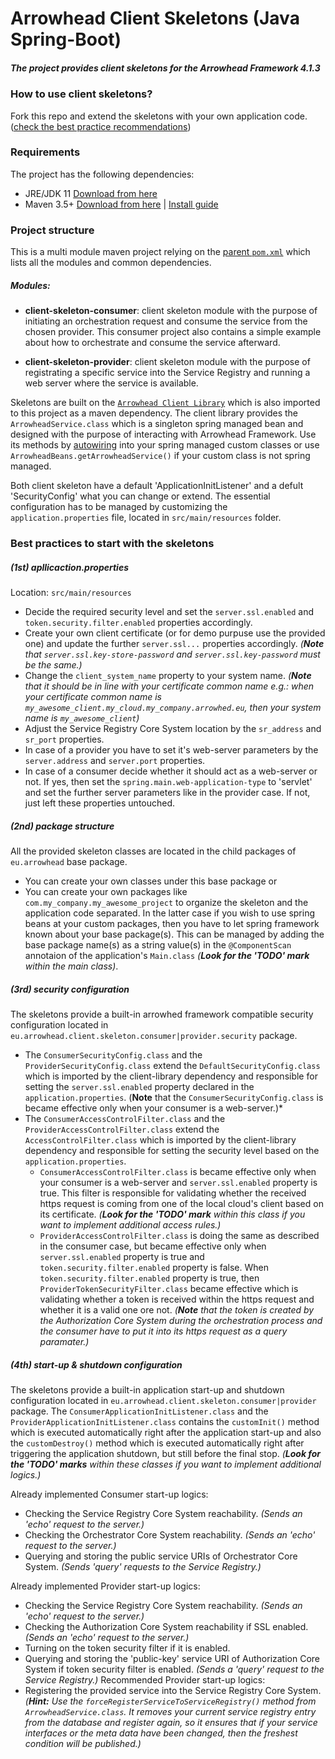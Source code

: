 # Arrowhead Client Skeletons (Java Spring-Boot)
##### The project provides client skeletons for the Arrowhead Framework 4.1.3

### How to use client skeletons?

Fork this repo and extend the skeletons with your own application code. ([check the best practice recommendations](https://github.com/arrowhead-f/client-skeleton-java-spring/blob/development/README.md#best-practices-to-start-with-the-skeletons))

### Requirements

The project has the following dependencies:
* JRE/JDK 11 [Download from here](https://www.oracle.com/technetwork/java/javase/downloads/jdk11-downloads-5066655.html)
* Maven 3.5+ [Download from here](http://maven.apache.org/download.cgi) | [Install guide](https://www.baeldung.com/install-maven-on-windows-linux-mac)

### Project structure

This is a multi module maven project relying on the [parent `pom.xml`](https://github.com/arrowhead-f/client-skeleton-java-spring/blob/master/pom.xml) which lists all the modules and common dependencies.

##### Modules:

* **client-skeleton-consumer**: client skeleton module with the purpose of initiating an orchestration request and consume the service from the chosen provider. This consumer project also contains a simple example about how to orchestrate and consume the service afterward.

* **client-skeleton-provider**: client skeleton module with the purpose of registrating a specific service into the Service Registry and running a web server where the service is available.

Skeletons are built on the [`Arrowhead Client Library`](https://github.com/arrowhead-f/client-library-java-spring) which is also imported to this project as a maven dependency. The client library provides the `ArrowheadService.class` which is a singleton spring managed bean and designed with the purpose of interacting with Arrowhead Framework. Use its methods by [autowiring](https://www.baeldung.com/spring-autowire) into your spring managed custom classes or use `ArrowheadBeans.getArrowheadService()` if your custom class is not spring managed.

Both client skeleton have a default 'ApplicationInitListener' and a defult 'SecurityConfig' what you can change or extend. The essential configuration has to be managed by customizing the `application.properties` file, located in `src/main/resources` folder.

### Best practices to start with the skeletons

##### (1st) apllicaction.properties
Location: `src/main/resources`
* Decide the required security level and set the `server.ssl.enabled` and `token.security.filter.enabled` properties accordingly.
* Create your own client certificate (or for demo purpuse use the provided one) and update the further `server.ssl...` properties accordingly. *(**Note** that `server.ssl.key-store-password` and `server.ssl.key-password` must be the same.)*
* Change the `client_system_name` property to your system name. *(**Note** that it should be in line with your certificate common name e.g.: when your certificate common name is `my_awesome_client.my_cloud.my_company.arrowhed.eu`, then your system name is  `my_awesome_client`)*
* Adjust the Service Registry Core System location by the `sr_address` and `sr_port` properties.
* In case of a provider you have to set it's web-server parameters by the `server.address` and `server.port` properties.
* In case of a consumer decide whether it should act as a web-server or not. If yes, then set the `spring.main.web-application-type` to 'servlet' and set the further server parameters like in the provider case. If not, just left these properties untouched.

##### (2nd) package structure
All the provided skeleton classes are located in the child packages of `eu.arrowhead` base package.
* You can create your own classes  under this base package or
* You can create your own packages like `com.my_company.my_awesome_project` to organize the skeleton and the application code separated. In the latter case if you wish to use spring beans at your custom packages, then you have to let spring framework known about your base package(s). This can be managed by adding the base package name(s) as a string value(s) in the `@ComponentScan` annotaion of the application's `Main.class` *(**Look for the 'TODO' mark** within the main class)*.

##### (3rd) security configuration
The skeletons provide a built-in arrowhed framework compatible security configuration located in `eu.arrowhead.client.skeleton.consumer|provider.security` package.
* The `ConsumerSecurityConfig.class` and the `ProviderSecurityConfig.class` extend the `DefaultSecurityConfig.class` which is imported by the client-library dependency and responsible for setting the `server.ssl.enabled` property declared in the `application.properties`. (**Note** that the `ConsumerSecurityConfig.class` is became effective only when your consumer is a web-server.)*
* The `ConsumerAccessControlFilter.class` and the `ProviderAccessControlFilter.class` extend the `AccessControlFilter.class` which is imported by the client-library dependency and responsible for setting the security level based on the `application.properties`.
  -  `ConsumerAccessControlFilter.class` is became effective only when your consumer is a web-server and `server.ssl.enabled` property is true. This filter is responsible for validating whether the received https request is coming from one of the local cloud's client based on its certificate. *(**Look for the 'TODO' mark** within this class if you want to implement additional access rules.)*
  - `ProviderAccessControlFilter.class` is doing the same as described in the consumer case, but became effective only when `server.ssl.enabled` property is true and `token.security.filter.enabled` property is false. When `token.security.filter.enabled` property is true, then `ProviderTokenSecurityFilter.class` became effective which is validating whether a token is received within the https request and whether it is a valid one ore not. *(**Note** that the token is created by the Authorization Core System during the orchestration process and the consumer have to put it into its https request as a query paramater.)*

##### (4th) start-up & shutdown configuration
The skeletons provide a built-in application start-up and shutdown configuration located in `eu.arrowhead.client.skeleton.consumer|provider` package.
The `ConsumerApplicationInitListener.class` and the `ProviderApplicationInitListener.class` contains the `customInit()` method which is executed automatically right after the application start-up and also the `customDestroy()` method which is executed automatically right after triggering the application shutdown, but still before the final stop. *(**Look for the 'TODO' marks** within these classes if you want to implement additional logics.)*

Already implemented Consumer start-up logics:
* Checking the Service Registry Core System reachability. *(Sends an 'echo' request to the server.)*
* Checking the Orchestrator Core System reachability. *(Sends an 'echo' request to the server.)*
* Querying and storing the public service URIs of Orchestrator Core System. *(Sends 'query' requests to the Service Registry.)*

Already implemented Provider start-up logics:
* Checking the Service Registry Core System reachability. *(Sends an 'echo' request to the server.)*
* Checking the Authorization Core System reachability if SSL enabled. *(Sends an 'echo' request to the server.)*
* Turning on the token security filter if it is enabled.
* Querying and storing the 'public-key' service URI of Authorization Core System if token security filter is enabled. *(Sends a 'query' request to the Service Registry.)*
Recommended Provider start-up logics:
* Registering the provided service into the Service Registry Core System. *(**Hint:** Use the `forceRegisterServiceToServiceRegistry()` method from `ArrowheadService.class`. It removes your current service registry entry from the database and register again, so it ensures that if your service interfaces or the meta data have been changed, then the freshest condition will be published.)*
